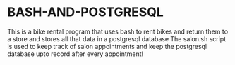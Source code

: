 # BASH-AND-POSTGRESQL
This is a bike rental program that uses bash to rent bikes and return them to a store and stores all that data in a postgresql database
The salon.sh script is used to keep track of salon appointments and keep the postgresql database upto record after every appointment!
